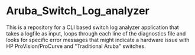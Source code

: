 # Aruba_Switch_Log_analyzer
This is a repository for a CLI based switch log analyzer application that takes a logfile as input, loops through each line of the diagnostics file and looks for specific error messages that might indicate a hardware issue with HP ProVision/ProCurve and "Traditional Aruba" switches.
